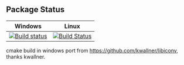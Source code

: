 ## Package Status

| Windows | Linux  | 
|:---------:|:-----------------:|
|[![Build status](https://ci.appveyor.com/api/projects/status/github/conanos/libiconv?svg=true)](https://ci.appveyor.com/project/conanos/libiconv)|[![Build Status](https://travis-ci.org/conanos/libiconv.svg)](https://travis-ci.org/conanos/libiconv)|

cmake build in windows port from https://github.com/kwallner/libiconv, thanks kwallner.



	
